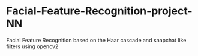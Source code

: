 # Facial-Feature-Recognition-project-NN
Facial Feature Recognition based on the Haar cascade and snapchat like filters using opencv2
